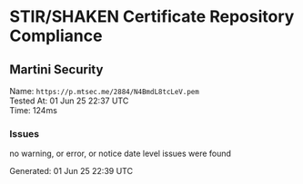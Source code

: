 # STIR/SHAKEN Certificate Repository Compliance

## Martini Security

Name: `https://p.mtsec.me/2884/N4BmdL8tcLeV.pem`\
Tested At: 01 Jun 25 22:37 UTC\
Time: 124ms

### Issues

no warning, or error, or notice date level issues were found

Generated: 01 Jun 25 22:39 UTC